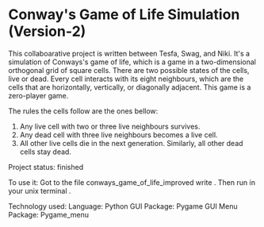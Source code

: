 # Conway's Game of Life Simulation (Version-2)

This collaboarative project is written between Tesfa, Swag, and Niki. It's a simulation of Conways's game of life, which is a game in a two-dimensional orthogonal grid of square cells. There are two possible states of the cells, live or dead. Every cell interacts with its eight neighbours, which are the cells that are horizontally, vertically, or diagonally adjacent. This game is a zero-player game.

The rules the cells follow are the ones bellow:

1) Any live cell with two or three live neighbours survives.
2) Any dead cell with three live neighbours becomes a live cell.
3) All other live cells die in the next generation. Similarly, all other dead cells stay dead.

Project status: finished

To use it: Got to the file conways_game_of_life_improved write <python play_game.py>. Then run in your unix terminal .

Technology used: Language: Python GUI Package: Pygame GUI Menu Package: Pygame_menu

